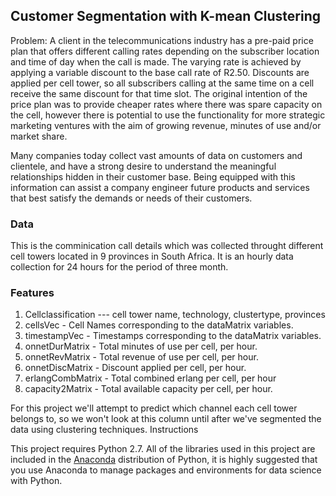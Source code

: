 ## Customer Segmentation with K-mean Clustering

Problem: 
A client in the telecommunications industry has a pre-paid price plan that offers different calling rates depending on
the subscriber location and time of day when the call is made. The varying rate is achieved by applying a variable
discount to the base call rate of R2.50. Discounts are applied per cell tower, so all subscribers calling at the same
time on a cell receive the same discount for that time slot. The original intention of the price plan was to provide
cheaper rates where there was spare capacity on the cell, however there is potential to use the functionality for
more strategic marketing ventures with the aim of growing revenue, minutes of use and/or market share.

Many companies today collect vast amounts of data on customers and clientele, and have a strong desire to understand the meaningful relationships hidden in their customer base. Being equipped with this information can assist a company engineer future products and services that best satisfy the demands or needs of their customers.

### Data
This is the comminication call details which was collected throught different cell towers located in 9 provinces in South Africa. It is an hourly data collection for 24 hours for the period of three month. 

### Features
1. Cellclassification --- cell tower name, technology, clustertype, provinces
2. cellsVec	 - Cell Names corresponding to the dataMatrix variables.
3. timestampVec	 - Timestamps corresponding to the dataMatrix variables.
4. onnetDurMatrix	 - Total minutes of use per cell, per hour.
5. onnetRevMatrix	 - Total revenue of use per cell, per hour.
6. onnetDiscMatrix	 - Discount applied per cell, per hour.
7. erlangCombMatrix - Total combined erlang per cell, per hour
8. capacity2Matrix	 - Total available capacity per cell, per hour.

For this project we'll attempt to predict which channel each cell tower belongs to, so we won't look at this column until after we've segmented the data using clustering techniques.
Instructions

This project requires Python 2.7. All of the libraries used in this project are included in the [Anaconda](https://docs.anaconda.com/anaconda/packages/pkg-docs/) distribution of Python, it is highly suggested that you use Anaconda to manage packages and environments for data science with Python.


